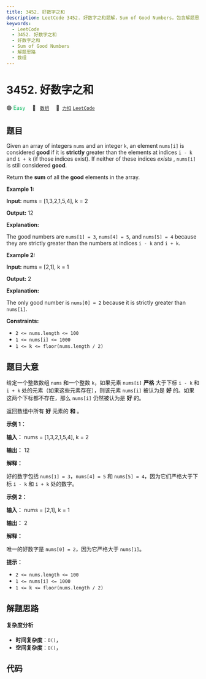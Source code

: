 ```yaml
---
title: 3452. 好数字之和
description: LeetCode 3452. 好数字之和题解，Sum of Good Numbers，包含解题思路、复杂度分析以及完整的 JavaScript 代码实现。
keywords:
  - LeetCode
  - 3452. 好数字之和
  - 好数字之和
  - Sum of Good Numbers
  - 解题思路
  - 数组
---
```


# 3452. 好数字之和

🟢 <font color=#15bd66>Easy</font>&emsp; 🔖&ensp; [`数组`](/tag/array.md)&emsp; 🔗&ensp;[`力扣`](https://leetcode.cn/problems/sum-of-good-numbers) [`LeetCode`](https://leetcode.com/problems/sum-of-good-numbers)

## 题目

Given an array of integers `nums` and an integer `k`, an element `nums[i]` is
considered **good** if it is **strictly** greater than the elements at indices
`i - k` and `i + k` (if those indices exist). If neither of these indices
_exists_ , `nums[i]` is still considered **good**.

Return the **sum** of all the **good** elements in the array.



**Example 1:**

**Input:** nums = [1,3,2,1,5,4], k = 2

**Output:** 12

**Explanation:**

The good numbers are `nums[1] = 3`, `nums[4] = 5`, and `nums[5] = 4` because
they are strictly greater than the numbers at indices `i - k` and `i + k`.

**Example 2:**

**Input:** nums = [2,1], k = 1

**Output:** 2

**Explanation:**

The only good number is `nums[0] = 2` because it is strictly greater than
`nums[1]`.



**Constraints:**

  * `2 <= nums.length <= 100`
  * `1 <= nums[i] <= 1000`
  * `1 <= k <= floor(nums.length / 2)`


## 题目大意

给定一个整数数组 `nums` 和一个整数 `k`，如果元素 `nums[i]` **严格** 大于下标 `i - k` 和 `i + k`
处的元素（如果这些元素存在），则该元素 `nums[i]` 被认为是 **好** 的。如果这两个下标都不存在，那么 `nums[i]` 仍然被认为是
**好** 的。

返回数组中所有 **好** 元素的 **和** 。



**示例 1：**

**输入：** nums = [1,3,2,1,5,4], k = 2

**输出：** 12

**解释：**

好的数字包括 `nums[1] = 3`，`nums[4] = 5` 和 `nums[5] = 4`，因为它们严格大于下标 `i - k` 和 `i +
k` 处的数字。

**示例 2：**

**输入：** nums = [2,1], k = 1

**输出：** 2

**解释：**

唯一的好数字是 `nums[0] = 2`，因为它严格大于 `nums[1]`。



**提示：**

  * `2 <= nums.length <= 100`
  * `1 <= nums[i] <= 1000`
  * `1 <= k <= floor(nums.length / 2)`


## 解题思路

#### 复杂度分析

- **时间复杂度**：`O()`，
- **空间复杂度**：`O()`，

## 代码

```javascript

```